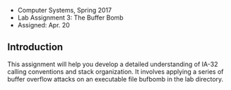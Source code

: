 - Computer Systems, Spring 2017
- Lab Assignment 3: The Buffer Bomb
- Assigned: Apr. 20

## Introduction

This assignment will help you develop a detailed understanding of IA-32 calling conventions and stack
organization. It involves applying a series of buffer overflow attacks on an executable file bufbomb in the
lab directory.
